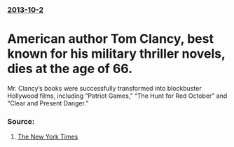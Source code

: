 ### [2013-10-2](/news/2013/10/2/index.md)

# American author Tom Clancy, best known for his military thriller novels, dies at the age of 66. 

Mr. Clancy’s books were successfully transformed into blockbuster Hollywood films, including “Patriot Games,” “The Hunt for Red October” and “Clear and Present Danger.”


### Source:

1. [The New York Times](http://www.nytimes.com/2013/10/03/books/tom-clancy-best-selling-novelist-of-military-thrillers-dies-at-66.html)
